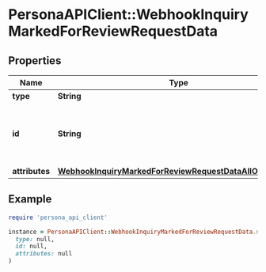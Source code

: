 # PersonaAPIClient::WebhookInquiryMarkedForReviewRequestData

## Properties

| Name | Type | Description | Notes |
| ---- | ---- | ----------- | ----- |
| **type** | **String** | event | [optional] |
| **id** | **String** | Unique identifier for this Event. Starts with &#x60;evt_&#x60;. | [optional] |
| **attributes** | [**WebhookInquiryMarkedForReviewRequestDataAllOfAttributes**](WebhookInquiryMarkedForReviewRequestDataAllOfAttributes.md) |  | [optional] |

## Example

```ruby
require 'persona_api_client'

instance = PersonaAPIClient::WebhookInquiryMarkedForReviewRequestData.new(
  type: null,
  id: null,
  attributes: null
)
```

